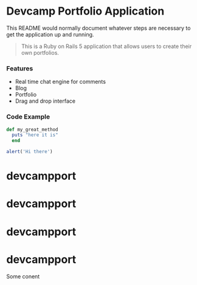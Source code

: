 # Devcamp Portfolio Application

This README would normally document whatever steps are necessary to get the
application up and running.
> This is a Ruby on Rails 5 application that allows users to create their own portfolios.
### Features

- Real time chat engine for comments
- Blog
- Portfolio
- Drag and drop interface
### Code Example
```ruby
def my_great_method
  puts "here it is"
  end
  ```
  ```javascript
  alert('Hi there')
  ```
  # devcampport
# devcampport
# devcampport
# devcampport
 Some conent